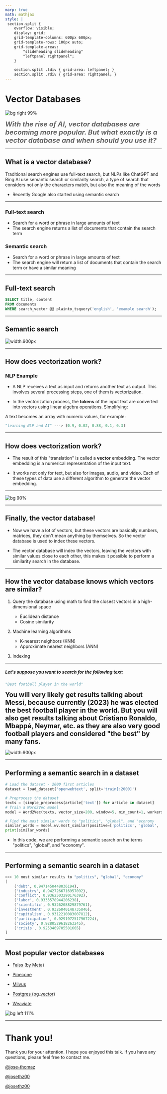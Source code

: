 ```yaml
---
marp: true
math: mathjax
style: |
 section.split {
    overflow: visible;
    display: grid;
    grid-template-columns: 600px 600px;
    grid-template-rows: 100px auto;
    grid-template-areas: 
        "slideheading slideheading"
        "leftpanel rightpanel";
    }

    section.split .ldiv { grid-area: leftpanel; }
    section.split .rdiv { grid-area: rightpanel; }
---
```


# Vector Databases

![bg right 99%](./vector-db-banner.png)

<i style="font-size: 22px; font-weight: bold; color: #666">With the rise of AI, vector databases are becoming more popular. But what exactly is a vector database and when should you use it? </i>

---

## What is a vector database?

Traditional search engines use full-text search, but NLPs like ChatGPT and Bing AI use semantic search or similarity search, a type of search that considers not only the characters match, but also the meaning of the words

* Recently Google also started using semantic search

---

<!-- _class: split -->

<div class=ldiv>

### Full-text search

- Search for a word or phrase in large amounts of text
- The search engine returns a list of documents that contain the search term

</div>


<div class=rdiv>

### Semantic search

- Search for a word or phrase in large amounts of text
- The search engine will return a list of documents that contain the search term or have a similar meaning

</div>

---

## Full-text search

```sql
SELECT title, content
FROM documents
WHERE search_vector @@ plainto_tsquery('english', 'example search');
```

---

## Semantic search

![width:900px](./semantic-search.png)

---

## How does vectorization work?

### NLP Example

- A NLP receives a text as input and returns another text as output. This involves several processing steps, one of them is vectorization.

- In the vectorization process, the **tokens** of the input text are converted into vectors using linear algebra operations. Simplifying:

A text becomes an array with numeric values, for example:

```python
"learning NLP and AI" ---> [0.9, 0.02, 0.88, 0.1, 0.3]
```

---

## How does vectorization work?

- The result of this "translation" is called a **vector** embedding. The vector embedding is a numerical representation of the input text.

- It works not only for text, but also for images, audio, and video. Each of these types of data use a different algorithm to generate the vector embedding.

---

![bg 90%](./rise-of-vector-data-5.png)

---

## Finally, the vector database!

- Now we have a lot of vectors, but these vectors are basically numbers, matrices, they don't mean anything by themselves. So the vector database is used to index these vectors.

- The vector database will index the vectors, leaving the vectors with similar values close to each other, this makes it possible to perform a similarity search in the database.

---

## How the vector database knows which vectors are similar?

1. Query the database using math to find the closest vectors in a high-dimensional space
    - Euclidean distance
    - Cosine similarity

2. Machine learning algorithms
    - K-nearest neighbors (KNN)
    - Approximate nearest neighbors (ANN)

3. Indexing

---

<h5> Let's suppose you want to search for the following text: </h5>

```python
"Best football player in the world"
```

<span style="font-size: 21px; font-weight: bold">You will very likely get results talking about Messi, because currently (2023) he was elected the best football player in the world. But you will also get results talking about Cristiano Ronaldo, Mbappé, Neymar, etc. as they are also very good football players and considered "the best" by many fans. <span/>

![width:900px](./best-players.png)

---

## Performing a semantic search in a dataset

```python
# Load the dataset - 2000 first articles
dataset = load_dataset('openwebtext', split='train[:2000]')

# Preprocess the dataset
texts = [simple_preprocess(article['text']) for article in dataset]
# Train a Word2Vec model
model = Word2Vec(texts, vector_size=200, window=5, min_count=1, workers=4)

# Find the most similar words to "politics", "global", and "economy
similar_words = model.wv.most_similar(positive=['politics', 'global', 'economy'], topn=10)
print(similar_words)
```

- In this code, we are performing a semantic search on the terms "politics", "global", and "economy".

---

## Performing a semantic search in a dataset

```python
>>> 10 most similar results to "politics", "global", "economy"
[
    ('debt', 0.9471450448036194), 
    ('industry', 0.9427266716957092), 
    ('conflict', 0.9362503290176392), 
    ('labor', 0.9333578944206238), 
    ('scientific', 0.9326208829879761), 
    ('investment', 0.9326040148735046), 
    ('capitalism', 0.9312210083007812), 
    ('participation', 0.9291972517967224), 
    ('society', 0.9280529618263245), 
    ('crisis', 0.9253469705581665)
]
```

---

## Most popular vector databases

- [Faiss (by Meta)](https://ai.facebook.com/tools/faiss/)

- [Pinecone](https://www.pinecone.io/)

- [Milvus](https://milvus.io/)

- [Postgres (pg_vector)](https://github.com/pgvector/pgvector/)

- [Weaviate](https://www.weaviate.io/)

![bg left 111%](./common-databases.png)

---

# Thank you!

<style>
@import 'https://maxcdn.bootstrapcdn.com/font-awesome/4.7.0/css/font-awesome.min.css';
</style>

Thank you for your attention. I hope you enjoyed this talk. If you have any questions, please feel free to contact me.

  <a href="https://www.linkedin.com/in/jose-thomaz/" target="_blank" style="margin-right: 20px;"><i class="fa fa-linkedin fa-3x" aria-hidden="true"></i>@jose-thomaz</a>

  <a href="https://www.twitter.com/josethz00" target="_blank" style="margin-right: 20px;"><i class="fa fa-twitter fa-3x" aria-hidden="true"></i>@josethz00</a>

  <a href="https://github.com/josethz00" target="_blank" style="margin-right: 20px;"><i class="fa fa-github fa-3x" aria-hidden="true"></i>@josethz00</a>